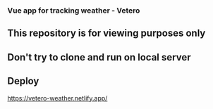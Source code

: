 ### Vue app for tracking weather - Vetero

## This repository is for viewing purposes only
## Don't try to clone and run on local server

## Deploy

https://vetero-weather.netlify.app/


